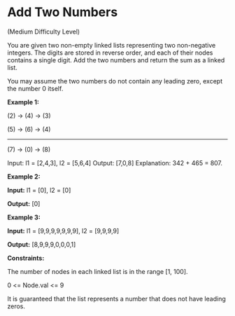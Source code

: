 # Add Two Numbers

(Medium Difficulty Level)

You are given two non-empty linked lists representing two non-negative integers. The digits are stored in reverse order, and each of their nodes contains a single digit. Add the two numbers and return the sum as a linked list.

You may assume the two numbers do not contain any leading zero, except the number 0 itself.

**Example 1:**

(2) -> (4) -> (3)

(5) -> (6) -> (4)

---
(7) -> (0) -> (8)

Input: l1 = [2,4,3], l2 = [5,6,4]
Output: [7,0,8]
Explanation: 342 + 465 = 807.

**Example 2:**

**Input:** l1 = [0], l2 = [0]

**Output:** [0]

**Example 3:**

**Input:** l1 = [9,9,9,9,9,9,9], l2 = [9,9,9,9]

**Output:** [8,9,9,9,0,0,0,1]
 

**Constraints:**

The number of nodes in each linked list is in the range [1, 100].

0 <= Node.val <= 9

It is guaranteed that the list represents a number that does not have leading zeros.